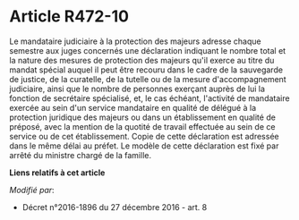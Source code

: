 # Article R472-10

Le mandataire judiciaire à la protection des majeurs adresse chaque semestre aux juges concernés une déclaration indiquant le
nombre total et la nature des mesures de protection des majeurs qu'il exerce au titre du mandat spécial auquel il peut être
recouru dans le cadre de la sauvegarde de justice, de la curatelle, de la tutelle ou de la mesure d'accompagnement
judiciaire, ainsi que le nombre de personnes exerçant auprès de lui la fonction de secrétaire spécialisé,  et, le cas
échéant, l'activité de mandataire exercée au sein d'un  service mandataire en qualité de délégué à la protection juridique
des  majeurs ou dans un établissement en qualité de préposé, avec la mention  de la quotité de travail effectuée au sein de
ce service ou de cet  établissement. Copie de cette déclaration est adressée dans le même délai au préfet. Le modèle de cette
déclaration est fixé par arrêté du ministre chargé de la famille.

**Liens relatifs à cet article**

_Modifié par_:

  - Décret n°2016-1896 du 27 décembre 2016 - art. 8
